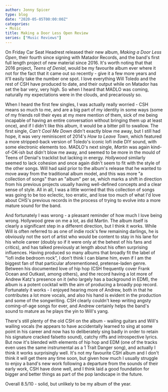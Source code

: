 ```yaml
---
author: Jonny Spicer
type: blog
date: "2020-05-05T00:00:00Z"
categories:
- Music
title: Making a Door Less Open Review
series: ["Music Reviews"]
---
```

On Friday Car Seat Headrest released their new album, *Making a Door Less Open*, their fourth since signing with
Matador Records, and the band's first full length project of new material since 2016. It's worth noting that that
2016 project, *Teens of Denial*, would be my favourite album ever where it not for the fact that it came out so recently -
give it a few more years and it'll easily take the number one spot. I love everything Will Toledo and the rest of CSH
have produced to date, and their output while on Matador has set the bar very, very high. So when I heard that MADLO
was coming, naturally my expectations were in the clouds, and precariously so.

When I heard the first few singles, I was actually really worried - CSH means so much to me, and are a big part of
my identity in some ways (some of my friends roll their eyes at my mere mention of them, sick of me being incapable
of having an entire conversation without bringing them up at least once), and if I didn't like this album, it would
be a bitter pill to swallow. The first single, *Can't Cool Me Down* didn't exactly blow me away, but I still had hope,
it was very reminiscent of 2014's *How to Leave Town*, which featured a more stripped-back version of Toledo's iconic
lofi indie DIY sound, with some electronic elements too. MADLO's next single, *Martin* was again kind-of-OK-ish but
didn't blow me away, and seemed to be more in the mould of Teens of Denial's tracklist but lacking in energy. *Hollywood*
similarly seemed to lack cohesion and once again didn't seem to fit with the style of the other songs. Will had said
prior to the album's release that he wanted to move away from the traditional album model, and this was more "a collection
of songs" than an "album" per se, which marks a shift in direction from his previous projects usually having well-defined
concepts and a clear sense of style. All in all, I was a little worried that this collection of songs was going to be
too eclectic, too erratic, and lose too much of what I'd love about CHS's previous records in the process of trying
to evolve into a more mature sound for the band.

And fortunately I was wrong - a pleasant reminder of how much I love being wrong. Hollywood grew on me a lot, as did
Martin. The album itself is clearly a significant step in a different direction, but I think it works. While Will
is often referred to as one of indie rock's few remaining darlings, he is obviously not the sort of artist who
would be content to stay in his lane for his whole career (doubly so if it were only at the behest of his fans
and critics), and has talked previously at length about his often surprising influences. Having produced so many
albums that broadly fit the label of "lofi indie bedroom rock", I don't think I can blame him, even if I am the
biggest fan of that particular aforementioned, pretense-laden genre. Between his documented love of hip hop (CSH
frequently cover Frank Ocean and Outkast, among others), and the record having a lot more of Andrew Katz's
presence on it (who largely has a background in EDM), the album is a potent cocktail with the aim of producing
a broadly pop record. Fortunately it works - I enjoyed hearing more of Andrew, both in that he contributes a lot
more vocals, and also his hand is evident in the production and some of the songwriting. CSH clearly couldn't
keep writing angsty coming-of-age songs for ever, and Andrew certainly helps the band's sound to mature as
he plays the yin to Will's yang.

There's still plenty of the old CSH on the album - wailing guitars and Will's wailing vocals (he appears to
have accidentally learned to sing at some point in his career and now has to deliberately sing badly in order
to retain his signature cracked falsetto sound), catchy riffs and introspective lyrics. But now it's blended
with elements of hip hop and EDM (one of the tracks even uses the same instrumental as a 1 Trait Danger song),
and actually I think it works surprisingly well. It's not my favourite CSH album and I don't think it will
get there any time soon, but given how much I usually struggle to enjoy a band's new work following a
departure from the sounds of their early work, CSH have done well, and I think laid a good foundation
for bigger and better things as part of the pop landscape in the future.

Overall 8.5/10 - solid, but unlikely to be my album of the year.
